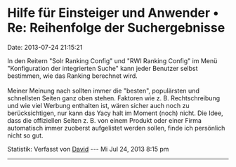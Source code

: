 Hilfe für Einsteiger und Anwender • Re: Reihenfolge der Suchergebnisse
======================================================================

Date: 2013-07-24 21:15:21

In den Reitern \"Solr Ranking Config\" und \"RWI Ranking Config\" im
Menü \"Konfiguration der integrierten Suche\" kann jeder Benutzer selbst
bestimmen, wie das Ranking berechnet wird.\
\
Meiner Meinung nach sollten immer die \"besten\", populärsten und
schnellsten Seiten ganz oben stehen. Faktoren wie z. B. Rechtschreibung
und wie viel Werbung enthalten ist, wären sicher auch noch zu
berücksichtigen, nur kann das Yacy halt im Moment (noch) nicht. Die
Idee, dass die offiziellen Seiten z. B. von einem Produkt oder einer
Firma automatisch immer zuoberst aufgelistet werden sollen, finde ich
persönlich nicht so gut.

Statistik: Verfasst von
[David](http://forum.yacy-websuche.de/memberlist.php?mode=viewprofile&u=8887)
--- Mi Jul 24, 2013 8:15 pm

------------------------------------------------------------------------
